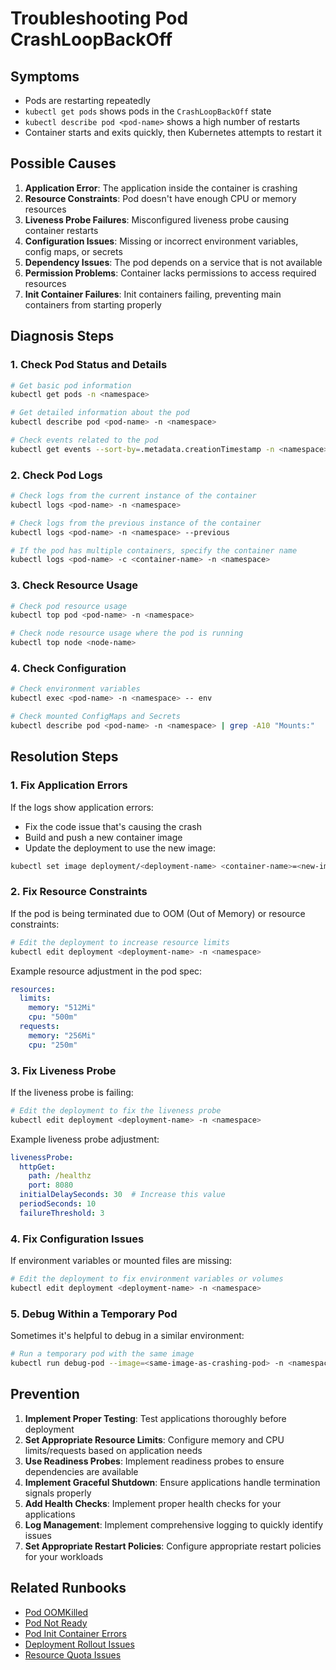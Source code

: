 # Troubleshooting Pod CrashLoopBackOff

## Symptoms

* Pods are restarting repeatedly
* `kubectl get pods` shows pods in the `CrashLoopBackOff` state
* `kubectl describe pod <pod-name>` shows a high number of restarts
* Container starts and exits quickly, then Kubernetes attempts to restart it

## Possible Causes

1. **Application Error**: The application inside the container is crashing
2. **Resource Constraints**: Pod doesn't have enough CPU or memory resources
3. **Liveness Probe Failures**: Misconfigured liveness probe causing container restarts
4. **Configuration Issues**: Missing or incorrect environment variables, config maps, or secrets
5. **Dependency Issues**: The pod depends on a service that is not available
6. **Permission Problems**: Container lacks permissions to access required resources
7. **Init Container Failures**: Init containers failing, preventing main containers from starting properly

## Diagnosis Steps

### 1. Check Pod Status and Details

```bash
# Get basic pod information
kubectl get pods -n <namespace>

# Get detailed information about the pod
kubectl describe pod <pod-name> -n <namespace>

# Check events related to the pod
kubectl get events --sort-by=.metadata.creationTimestamp -n <namespace> | grep <pod-name>
```

### 2. Check Pod Logs

```bash
# Check logs from the current instance of the container
kubectl logs <pod-name> -n <namespace>

# Check logs from the previous instance of the container
kubectl logs <pod-name> -n <namespace> --previous

# If the pod has multiple containers, specify the container name
kubectl logs <pod-name> -c <container-name> -n <namespace>
```

### 3. Check Resource Usage

```bash
# Check pod resource usage
kubectl top pod <pod-name> -n <namespace>

# Check node resource usage where the pod is running
kubectl top node <node-name>
```

### 4. Check Configuration

```bash
# Check environment variables
kubectl exec <pod-name> -n <namespace> -- env

# Check mounted ConfigMaps and Secrets
kubectl describe pod <pod-name> -n <namespace> | grep -A10 "Mounts:"
```

## Resolution Steps

### 1. Fix Application Errors

If the logs show application errors:

* Fix the code issue that's causing the crash
* Build and push a new container image
* Update the deployment to use the new image:

```bash
kubectl set image deployment/<deployment-name> <container-name>=<new-image> -n <namespace>
```

### 2. Fix Resource Constraints

If the pod is being terminated due to OOM (Out of Memory) or resource constraints:

```bash
# Edit the deployment to increase resource limits
kubectl edit deployment <deployment-name> -n <namespace>
```

Example resource adjustment in the pod spec:

```yaml
resources:
  limits:
    memory: "512Mi"
    cpu: "500m"
  requests:
    memory: "256Mi"
    cpu: "250m"
```

### 3. Fix Liveness Probe

If the liveness probe is failing:

```bash
# Edit the deployment to fix the liveness probe
kubectl edit deployment <deployment-name> -n <namespace>
```

Example liveness probe adjustment:

```yaml
livenessProbe:
  httpGet:
    path: /healthz
    port: 8080
  initialDelaySeconds: 30  # Increase this value
  periodSeconds: 10
  failureThreshold: 3
```

### 4. Fix Configuration Issues

If environment variables or mounted files are missing:

```bash
# Edit the deployment to fix environment variables or volumes
kubectl edit deployment <deployment-name> -n <namespace>
```

### 5. Debug Within a Temporary Pod

Sometimes it's helpful to debug in a similar environment:

```bash
# Run a temporary pod with the same image
kubectl run debug-pod --image=<same-image-as-crashing-pod> -n <namespace> --rm -it -- /bin/sh
```

## Prevention

1. **Implement Proper Testing**: Test applications thoroughly before deployment
2. **Set Appropriate Resource Limits**: Configure memory and CPU limits/requests based on application needs
3. **Use Readiness Probes**: Implement readiness probes to ensure dependencies are available
4. **Implement Graceful Shutdown**: Ensure applications handle termination signals properly
5. **Add Health Checks**: Implement proper health checks for your applications
6. **Log Management**: Implement comprehensive logging to quickly identify issues
7. **Set Appropriate Restart Policies**: Configure appropriate restart policies for your workloads

## Related Runbooks

* [Pod OOMKilled](./pod-oomkilled.md)
* [Pod Not Ready](./pod-not-ready.md)
* [Pod Init Container Errors](./pod-init-container-errors.md)
* [Deployment Rollout Issues](./deployment-rollout-issues.md)
* [Resource Quota Issues](../resources/resource-quota-issues.md)